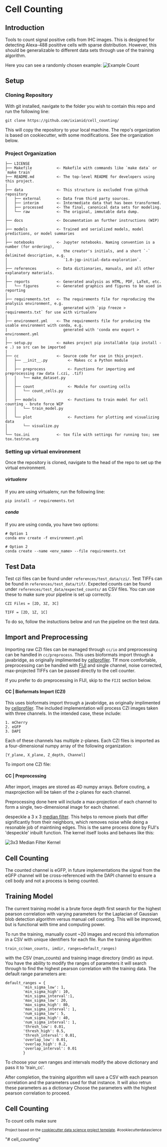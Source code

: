 Cell Counting
==============================
## Introduction

Tools to count signal positive cells from IHC images. This is designed for detecting Alexa-488 posititve cells with sparse distribution. However, this should be generalizable to different data sets through use of the training algorithm.

Here you can see a randomly chosen example:
![Example Count](references/example_count_2.png)

## Setup 
### Cloning Repository
With git installed, navigate to the folder you wish to contain this repo and run the following line:

    git clone https://github.com/ixianid/cell_counting/
    
This will copy the repository to your local machine. The repo's organization is based on cookiecutter, with some modifications. See the organization below.

### Project Organization

    ├── LICENSE
    ├── Makefile           <- Makefile with commands like `make data` or `make train`
    ├── README.md          <- The top-level README for developers using this project.
    |
    ├── data               <- This structure is excluded from github repository
    │   ├── external       <- Data from third party sources.
    │   ├── interim        <- Intermediate data that has been transformed.
    │   ├── processed      <- The final, canonical data sets for modeling.
    │   └── raw            <- The original, immutable data dump.
    │
    ├── docs               <- Documentation an further instructions (WIP)
    │
    ├── models             <- Trained and serialized models, model predictions, or model summaries
    │
    ├── notebooks          <- Jupyter notebooks. Naming convention is a number (for ordering),
    │                         the creator's initials, and a short `-` delimited description, e.g.
    │                         `1.0-jqp-initial-data-exploration`.
    │
    ├── references         <- Data dictionaries, manuals, and all other explanatory materials.
    │
    ├── reports            <- Generated analysis as HTML, PDF, LaTeX, etc.
    │   └── figures        <- Generated graphics and figures to be used in reporting
    │
    ├── requirements.txt   <- The requirements file for reproducing the analysis environment, e.g.
    │                         generated with `pip freeze > requirements.txt` for use with virtualenv
    │
    ├── environment.yml    <- The requirements file for producing the usable environment with conda, e.g. 
    |                         generated with 'conda env export > environment.yml
    |
    ├── setup.py           <- makes project pip installable (pip install -e .) so src can be imported
    |
    ├── cc                 <- Source code for use in this project.
    │   ├── __init__.py         <- Makes cc a Python module
    │   │
    │   ├── preprocess          <- Functions for importing and preprocessing raw data (.czi, .tif) 
    │   │   └── make_dataset.py
    │   │
    │   ├── count               <- Module for counting cells
    │   │   └── count_cells.py
    │   │
    │   ├── models              <- Functions to train model for cell counting - brute force WIP
    │   │   └── train_model.py
    │   │
    │   └── plot                <- Functions for plotting and visualizing data
    │       └── visualize.py
    │
    └── tox.ini            <- tox file with settings for running tox; see tox.testrun.org



### Setting up virtual environment

Once the repository is cloned, navigate to the head of the repo to set up the virtual environment. 

##### virtualenv
If you are using virtualenv, run the following line:

    pip install -r requirements.txt

##### conda
If you are using conda, you have two options:

    # Option 1
    conda env create -f environment.yml
    
    # Option 2
    conda create --name <env_name> --file requirements.txt
    
## Test Data
Test czi files can be found under `references/test_data/czi/`. Test TIFFs can be found in `references/test_data/tif/`. Expected counts can be found under `references/test_data/expected_counts/` as CSV files. You can use these to make sure your pipeline is set up correctly.

    CZI Files = [2D, 3Z, 3C]

    TIFF = [2D, 1Z, 1C]

To do so, follow the instuctions below and run the pipeline on the test data.

## Import and Preprocessing 
Importing raw CZI files can be managed through `cc/io` and preprocessing can be handled in `cc/preprocess`. This uses bioformats import through a javabridge, as originally implimented by [cellprofiler](https://cellprofiler.org/). TIf more comfortable, preprocessing can be handled with [FIJI](https://fiji.sc/) and single channel, noise corrected, max-projected TIFFs can be passed directly to the cell counter. 

If you prefer to do preprocessing in FIJI, skip to the `FIJI` section below.


#### CC | Bioformats Import (CZI)
This uses bioformats import through a javabridge, as originally implimented by [cellprofiler](https://cellprofiler.org/). The included implementation will process CZI images taken with three channels. In the intended case, these include:

    1. mCherry
    2. eGFP
    3. DAPI

Each of these channels has multiple z-planes. Each CZI files is imported as a four-dimensional numpy array of the following organization:

    [Y_plane, X_plane, Z_depth, Channel]

To import one CZI file: 



#### CC | Preprocessing
After import, images are stored as 4D numpy arrays. Before couting, a maxprojection will be taken of the z-planes for each channel. 

Preprocessing done here will include a max-projection of each channel to form a single, two-dimensional image for each channel. 


despeckle a 3 x 3 [median filter](https://homepages.inf.ed.ac.uk/rbf/HIPR2/median.htm). This helps to remove pixels that differ significantly from their neighbors, which removes noise while deing a resonable job of maintining edges. This is the same process done by FIJI's 'despeckle' inbuilt function. The kernel itself looks and behaves like this:

![3x3 Median Filter Kernel](references/imgs/3-3-kernel-in-median-filter.png)


## Cell Counting
The counted channel is eGFP, in future implementations the signal from the eGFP channel will be cross-referenced with the DAPI channel to ensure a cell body and not a process is being counted.

## Training Model

The current training model is a brute force depth first search for the highest pearson correlation with varying parameters for the Laplacian of Gaussian blob detection algorithm versus manual cell counting. This will be improved, but is functional with time and computing power.

To run the training, manually count ~20 images and record this information in a CSV with unique identifiers for each file. Run the training algorithm:
     
    train_cc(man_counts, imdir, ranges=default_ranges) 

with the CSV (man_counts) and training image directory (imdir) as input. You have the ability to modify the ranges of parameters it will search through to find the highest pearson correlation with the training data. The default range parameters are:

    default_ranges = {
            'min_sigma_low': 1,
            'min_sigma_high': 10,
            'min_sigma_interval':1,
            'max_sigma_low': 20,
            'max_sigma_high': 80,
            'max_sigma_interval': 1,
            'num_sigma_low': 5,
            'num_sigma_high': 40,
            'num_sigma_interval': 1,
            'thresh_low': 0.01,
            'thresh_high': 0.5,
            'thresh_interval': 0.01,
            'overlap_low': 0.01,
            'overlap_high': 0.2,
            'overlap_interval': 0.01
            }    

To choose your own ranges and intervals modify the above dictionary and pass it to 'train_cc'.

After completion, the training algorithm will save a CSV with each pearson correlation and the parameters used for that instance. It will also retrun these parameters as a dictionary Choose the parameters with the highest pearson correlation to proceed. 


## Cell Counting
To count cells make sure 





<p><small>Project based on the <a target="_blank" href="https://drivendata.github.io/cookiecutter-data-science/">cookiecutter data science project template</a>. #cookiecutterdatascience</small></p>
"# cell_counting" 
